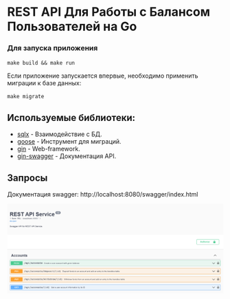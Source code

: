 # REST API Для Работы с Балансом Пользователей на Go


### Для запуска приложения

```
make build && make run
```

Если приложение запускается впервые, необходимо применить миграции к базе данных:

```
make migrate
```

## Используемые библиотеки:

- [sqlx](https://github.com/jmoiron/sqlx) - Взаимодействие с БД.
- [goose](https://github.com/pressly/goose) - Инструмент для миграций.
- [gin](https://github.com/gin-gonic/gin) - Web-framework.
- [gin-swagger](https://github.com/swaggo/gin-swagger) - Документация API.

## Запросы

Документация swagger: http://localhost:8080/swagger/index.html

![swagger](./assets/swagger.png)